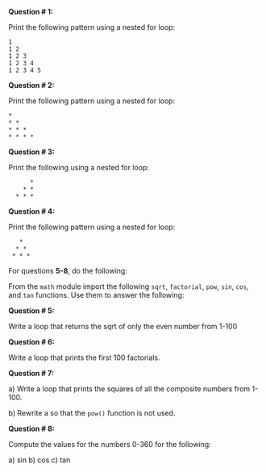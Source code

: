
**Question # 1:**

Print the following pattern using a nested for loop:

    1  
    1 2  
    1 2 3  
    1 2 3 4  
    1 2 3 4 5  

**Question # 2:**

Print the following pattern using a nested for loop:

    *  
    * *  
    * * *  
    * * * *

**Question # 3:**

Print the following using a nested for loop: 

          * 
        * * 
      * * * 

**Question # 4:**

Print the following pattern using a nested for loop:

       * 
      * * 
     * * * 

For questions **5-8**, do the following: 

From the `math` module import the following `sqrt`, `factorial`, `pow`, `sin`, `cos`, and `tan` functions. Use them to answer the following: 

**Question # 5:**

Write a loop that returns the sqrt of only the even number from 1-100

**Question # 6:**

Write a loop that prints the first 100 factorials. 

**Question # 7:**

a) Write a loop that prints the squares of all the composite numbers from 1-100. 

b) Rewrite a so that the `pow()` function is not used. 

**Question # 8:** 

Compute the values for the numbers 0-360 for the following:

a) sin
b) cos
c) tan

